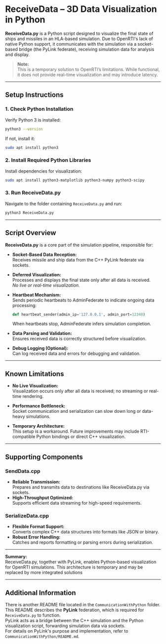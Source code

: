 # ReceiveData – 3D Data Visualization in Python

**ReceiveData.py** is a Python script designed to visualize the final state of ships and missiles in an HLA-based simulation. Due to OpenRTI's lack of native Python support, it communicates with the simulation via a socket-based bridge (the PyLink federate), receiving simulation data for analysis and display.

> **Note:**  
> This is a temporary solution to OpenRTI’s limitations. While functional, it does not provide real-time visualization and may introduce latency.

---

## Setup Instructions

### 1. Check Python Installation

Verify Python 3 is installed:
```sh
python3 --version
```
If not, install it:
```sh
sudo apt install python3
```

### 2. Install Required Python Libraries

Install dependencies for visualization:
```sh
sudo apt install python3-matplotlib python3-numpy python3-scipy
```

### 3. Run ReceiveData.py

Navigate to the folder containing `ReceiveData.py` and run:
```sh
python3 ReceiveData.py
```

---

## Script Overview

**ReceiveData.py** is a core part of the simulation pipeline, responsible for:

- **Socket-Based Data Reception:**  
  Receives missile and ship data from the C++ PyLink federate via sockets.

- **Deferred Visualization:**  
  Processes and displays the final state only after all data is received.  
  *No live or real-time visualization.*

- **Heartbeat Mechanism:**  
  Sends periodic heartbeats to AdminFederate to indicate ongoing data processing:
  ```python
  def heartbeat_sender(admin_ip='127.0.0.1', admin_port=12348)
  ```
  When heartbeats stop, AdminFederate infers simulation completion.

- **Data Parsing and Validation:**  
  Ensures received data is correctly structured before visualization.

- **Debug Logging (Optional):**  
  Can log received data and errors for debugging and validation.

---

## Known Limitations

- **No Live Visualization:**  
  Visualization occurs only after all data is received; no streaming or real-time rendering.

- **Performance Bottleneck:**  
  Socket communication and serialization can slow down long or data-heavy simulations.

- **Temporary Architecture:**  
  This setup is a workaround. Future improvements may include RTI-compatible Python bindings or direct C++ visualization.

---

## Supporting Components

### SendData.cpp

- **Reliable Transmission:**  
  Prepares and transmits data to destinations like ReceiveData.py via sockets.
- **High-Throughput Optimized:**  
  Supports efficient data streaming for high-speed requirements.

### SerializeData.cpp

- **Flexible Format Support:**  
  Converts complex C++ data structures into formats like JSON or binary.
- **Robust Error Handling:**  
  Catches and reports formatting or parsing errors during serialization.

---

**Summary:**  
ReceiveData.py, together with PyLink, enables Python-based visualization for OpenRTI simulations. This architecture is temporary and may be replaced by more integrated solutions

---

## Additional Information

There is another README file located in the `CommunicationWithPython` folder. This README describes the **PyLink** federation, which is required for `ReceiveData.py` to function.  
PyLink acts as a bridge between the C++ simulation and the Python visualization script, forwarding simulation data via sockets.  
For details on PyLink's purpose and implementation, refer to `CommunicationWithPython/README.md`.